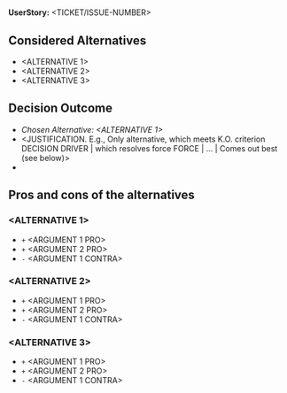 # <Short Title of the Issue>

**UserStory:** <TICKET/ISSUE-NUMBER> <!-- optional -->

<DESCRIBE THE CONTEXT AND THE PROBLEM SHORTLY.>
<DECISION DRIVERS | FORCES> <!-- optional -->

## Considered Alternatives

* <ALTERNATIVE 1>
* <ALTERNATIVE 2>
* <ALTERNATIVE 3>

## Decision Outcome

* *Chosen Alternative: <ALTERNATIVE 1>*
* <JUSTIFICATION. E.g., Only alternative, which meets K.O. criterion DECISION DRIVER | which resolves force FORCE | ... | Comes out best (see below)>
* <CONSEQUENCES> <!-- optional -->

## Pros and cons of the alternatives <!-- optional -->

### <ALTERNATIVE 1>

* `+` <ARGUMENT 1 PRO>
* `+` <ARGUMENT 2 PRO>
* `-` <ARGUMENT 1 CONTRA>

### <ALTERNATIVE 2>

* `+` <ARGUMENT 1 PRO>
* `+` <ARGUMENT 2 PRO>
* `-` <ARGUMENT 1 CONTRA>

### <ALTERNATIVE 3>

* `+` <ARGUMENT 1 PRO>
* `+` <ARGUMENT 2 PRO>
* `-` <ARGUMENT 1 CONTRA>
